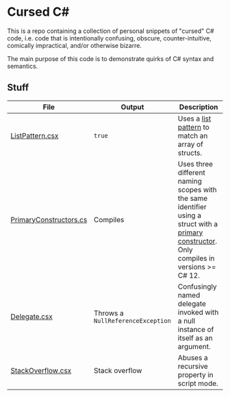 # Cursed C#

This is a repo containing a collection of personal snippets of "cursed" C# code, i.e. code that is intentionally confusing, obscure, counter-intuitive, comically impractical, and/or otherwise bizarre.

The main purpose of this code is to demonstrate quirks of C# syntax and semantics.

## Stuff

| File | Output | Description |
| --- | --- | --- |
| [ListPattern.csx](./src/ListPattern.csx) | `true` | Uses a [list pattern](https://learn.microsoft.com/en-us/dotnet/csharp/language-reference/operators/patterns#list-patterns) to match an array of structs. |
| [PrimaryConstructors.cs](./src/PrimaryConstructors.cs) | Compiles | Uses three different naming scopes with the same identifier using a struct with a [primary constructor](https://learn.microsoft.com/en-us/dotnet/csharp/language-reference/proposals/primary-constructors). Only compiles in versions >= C# 12. |
| [Delegate.csx](./src/Delegate.csx) | Throws a `NullReferenceException` | Confusingly named delegate invoked with a null instance of itself as an argument. |
| [StackOverflow.csx](./src/StackOverflow.csx) | Stack overflow | Abuses a recursive property in script mode. |

<!-- uwu -->
